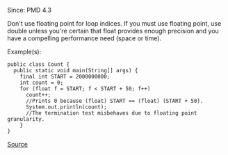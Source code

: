 Since: PMD 4.3

Don't use floating point for loop indices. If you must use floating point, use double
unless you're certain that float provides enough precision and you have a compelling
performance need (space or time).

Example(s):
```
public class Count {
  public static void main(String[] args) {
    final int START = 2000000000;
    int count = 0;
    for (float f = START; f < START + 50; f++)
      count++;
      //Prints 0 because (float) START == (float) (START + 50).
      System.out.println(count);
      //The termination test misbehaves due to floating point granularity.
    }
}
```

[Source](https://pmd.github.io/pmd-5.6.1/pmd-java/rules/java/basic.html#DontUseFloatTypeForLoopIndices)
